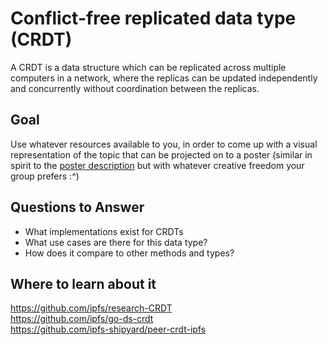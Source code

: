 # Conflict-free replicated data type (CRDT)

A CRDT is a data structure which can be replicated across multiple computers in a network, where the replicas can be updated independently and concurrently without coordination between the replicas.

## Goal

Use whatever resources available to you, in order to come up with a visual representation of the topic that can be projected on to a poster (similar in spirit to the [poster description](README.md#description) but with whatever creative freedom your group prefers :^)

## Questions to Answer

<Series of questions which the group should try to answer>

- What implementations exist for CRDTs
- What use cases are there for this data type?
- How does it compare to other methods and types?

## Where to learn about it

<https://github.com/ipfs/research-CRDT>  
<https://github.com/ipfs/go-ds-crdt>  
<https://github.com/ipfs-shipyard/peer-crdt-ipfs>  
